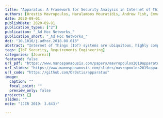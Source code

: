 ```yaml
---
title: "Apparatus: A Framework for Security Analysis in Internet of Things Systems"
authors: [Orestis Mavropoulos, Haralambos Mouratidis, Andrew Fish, Emmanouil Panaousis]
date: 2020-09-01
publishDate: 2020-09-01
publication_types: ["2"]
publication: "_Ad Hoc Networks_"
publication_short: "_Ad Hoc Networks_"
doi: "10.1016/j.adhoc.2018.08.013"
abstract: "Internet of Things (IoT) systems are ubiquitous, highly complex and dynamic event-based systems. These characteristics make their security analysis challenging. Security in IoT requires domain-specific methodologies and tools. The proposed methodologies need to be able to capture information from software and hardware constructs to security and social constructs. In this paper, in addition to refining the modeling language of the Apparatus Framework, we propose a class-based notation of the modeling language and a structured approach to transition between different models. Apparatus is a security framework developed to facilitate security analysis in IoT systems. We demonstrate the application of the framework by analyzing the security of smart public transport system. The security analysis and visualization of the system are facilitated by a software application that is developed as part of the Apparatus Framework."
tags: [IoT Security, Requirements Engineering]
categories: [Journal]
featured: false
url_pdf: "https://www.manospanaousis.com/papers/mavropoulos2019apparatus.pdf"
url_slides: "https://www.manospanaousis.com/slides/mavropoulos2019apparatus-slides.pdf"
url_code: "https://github.com/Or3stis/apparatus"
image:
  caption: ""
  focal_point: ""
  preview_only: false
projects: []
slides: ""
note: "(JCR 2019: 3.643)"

---
```

